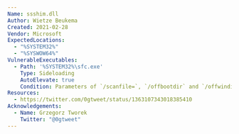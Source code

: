 ```yaml
---
Name: ssshim.dll
Author: Wietze Beukema
Created: 2021-02-28
Vendor: Microsoft
ExpectedLocations:
  - "%SYSTEM32%"
  - "%SYSWOW64%"
VulnerableExecutables:
  - Path: '%SYSTEM32%\sfc.exe'
    Type: Sideloading
    AutoElevate: true
    Condition: Parameters of `/scanfile=`, `/offbootdir` and `/offwindir` required
Resources:
  - https://twitter.com/0gtweet/status/1363107343018385410
Acknowledgements:
  - Name: Grzegorz Tworek
    Twitter: "@0gtweet"
---
```


